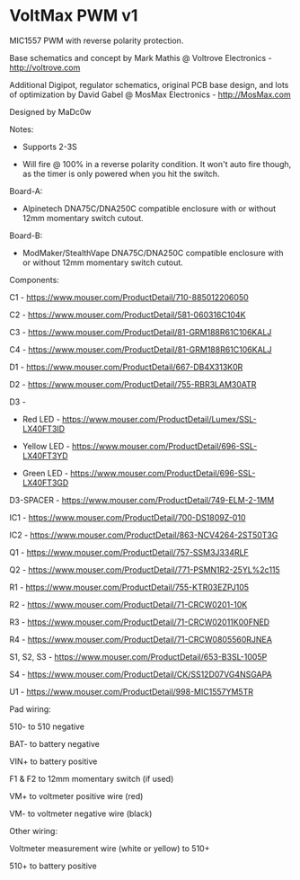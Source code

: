 # VoltMax PWM v1 

MIC1557 PWM with reverse polarity protection.

Base schematics and concept by Mark Mathis @ Voltrove Electronics - http://voltrove.com

Additional Digipot, regulator schematics, original PCB base design, and lots of optimization by David Gabel @ MosMax Electronics - http://MosMax.com

Designed by MaDc0w

Notes:

- Supports 2-3S

- Will fire @ 100% in a reverse polarity condition. It won't auto fire though, as the timer is only powered when you hit the switch.

Board-A: 
- Alpinetech DNA75C/DNA250C compatible enclosure with or without 12mm momentary switch cutout.

Board-B: 
- ModMaker/StealthVape DNA75C/DNA250C compatible enclosure with or without 12mm momentary switch cutout.

Components:

C1 - https://www.mouser.com/ProductDetail/710-885012206050

C2 - https://www.mouser.com/ProductDetail/581-060316C104K

C3 - https://www.mouser.com/ProductDetail/81-GRM188R61C106KALJ

C4 - https://www.mouser.com/ProductDetail/81-GRM188R61C106KALJ


D1 - https://www.mouser.com/ProductDetail/667-DB4X313K0R

D2 - https://www.mouser.com/ProductDetail/755-RBR3LAM30ATR

D3 -

   - Red LED    - https://www.mouser.com/ProductDetail/Lumex/SSL-LX40FT3ID
   
   - Yellow LED - https://www.mouser.com/ProductDetail/696-SSL-LX40FT3YD
   
   - Green LED  - https://www.mouser.com/ProductDetail/696-SSL-LX40FT3GD

D3-SPACER - https://www.mouser.com/ProductDetail/749-ELM-2-1MM


IC1 - https://www.mouser.com/ProductDetail/700-DS1809Z-010

IC2 - https://www.mouser.com/ProductDetail/863-NCV4264-2ST50T3G


Q1 - https://www.mouser.com/ProductDetail/757-SSM3J334RLF

Q2 - https://www.mouser.com/ProductDetail/771-PSMN1R2-25YL%2c115


R1 - https://www.mouser.com/ProductDetail/755-KTR03EZPJ105

R2 - https://www.mouser.com/ProductDetail/71-CRCW0201-10K

R3 - https://www.mouser.com/ProductDetail/71-CRCW02011K00FNED

R4 - https://www.mouser.com/ProductDetail/71-CRCW0805560RJNEA


S1, S2, S3 - https://www.mouser.com/ProductDetail/653-B3SL-1005P

S4 - https://www.mouser.com/ProductDetail/CK/SS12D07VG4NSGAPA


U1 - https://www.mouser.com/ProductDetail/998-MIC1557YM5TR


Pad wiring:

510- to 510 negative

BAT- to battery negative

VIN+ to battery positive

F1 & F2 to 12mm momentary switch (if used)

VM+ to voltmeter positive wire (red)

VM- to voltmeter negative wire (black)

Other wiring:

Voltmeter measurement wire (white or yellow) to 510+

510+ to battery positive
